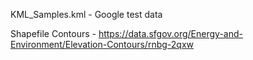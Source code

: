 KML_Samples.kml - Google test data

Shapefile Contours - https://data.sfgov.org/Energy-and-Environment/Elevation-Contours/rnbg-2qxw